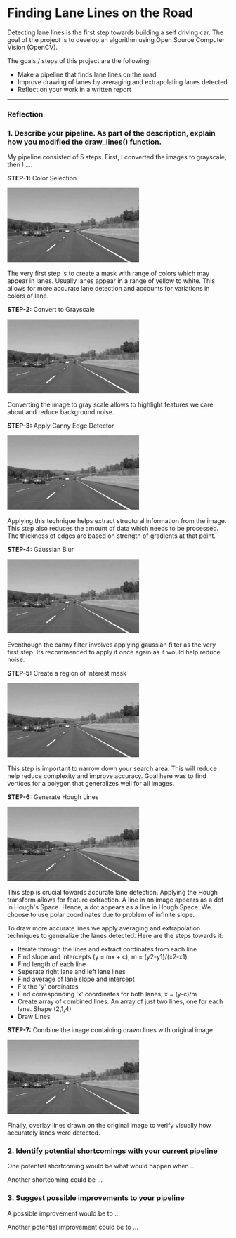 # **Finding Lane Lines on the Road** 

Detecting lane lines is the first step towards building a self driving car. The goal of the project is to develop an algorithm using Open Source Computer Vision (OpenCV). 

The goals / steps of this project are the following:
* Make a pipeline that finds lane lines on the road
* Improve drawing of lanes by averaging and extrapolating lanes detected
* Reflect on your work in a written report


[//]: # (Image References)

[image1]: ./examples/grayscale.jpg "Grayscale"

---

### Reflection

### 1. Describe your pipeline. As part of the description, explain how you modified the draw_lines() function.

My pipeline consisted of 5 steps. First, I converted the images to grayscale, then I .... 

**STEP-1:** Color Selection

![alt text][image1]

The very first step is to create a mask with range of colors which may appear in lanes. Usually lanes appear in a range of yellow to white. This allows for more accurate lane detection and accounts for variations in colors of lane. 

**STEP-2:** Convert to Grayscale

![alt text][image1]

Converting the image to gray scale allows to highlight features we care about and reduce background noise.

**STEP-3:** Apply Canny Edge Detector

![alt text][image1]

Applying this technique helps extract structural information from the image. This step also reduces the amount of data which needs to be processed. The thickness of edges are based on strength of gradients at that point. 

**STEP-4:** Gaussian Blur

![alt text][image1]

Eventhough the canny filter involves applying gaussian filter as the very first step. Its recommended to apply it once again as it would help reduce noise. 

**STEP-5:** Create a region of interest mask

![alt text][image1]

This step is important to narrow down your search area. This will reduce help reduce complexity and improve accuracy. Goal here was to find vertices for a polygon that generalizes well for all images. 

**STEP-6:** Generate Hough Lines

![alt text][image1]

This step is crucial towards accurate lane detection. Applying the Hough transform allows for feature extraction. A line in an image appears as a dot in Hough's Space. Hence, a dot appears as a line in Hough Space. We choose to use polar coordinates due to problem of infinite slope. 

To draw more accurate lines we apply averaging and extrapolation techniques to generalize the lanes detected. Here are the steps towards it:
* Iterate through the lines and extract cordinates from each line
* Find slope and intercepts (y = mx + c), m = (y2-y1)/(x2-x1)
* Find length of each line
* Seperate right lane and left lane lines
* Find average of lane slope and intercept
* Fix the 'y' cordinates
* Find corresponding 'x' coordinates for both lanes, x = (y-c)/m
* Create array of combined lines. An array of just two lines, one for each lane. Shape (2,1,4)
* Draw Lines

**STEP-7:** Combine the image containing drawn lines with original image

![alt text][image1]

Finally, overlay lines drawn on the original image to verify visually how accurately lanes were detected. 


### 2. Identify potential shortcomings with your current pipeline


One potential shortcoming would be what would happen when ... 

Another shortcoming could be ...


### 3. Suggest possible improvements to your pipeline

A possible improvement would be to ...

Another potential improvement could be to ...
